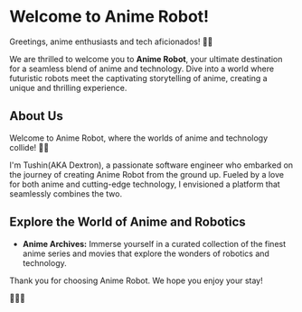 # Welcome to Anime Robot!


Greetings, anime enthusiasts and tech aficionados! 🤖🌟

We are thrilled to welcome you to **Anime Robot**, your ultimate destination for a seamless blend of anime and technology. Dive into a world where futuristic robots meet the captivating storytelling of anime, creating a unique and thrilling experience.

## About Us

Welcome to Anime Robot, where the worlds of anime and technology collide! 🚀🌟

I'm Tushin(AKA Dextron), a passionate software engineer who embarked on the journey of creating Anime Robot from the ground up. Fueled by a love for both anime and cutting-edge technology, I envisioned a platform that seamlessly combines the two.

## Explore the World of Anime and Robotics

- **Anime Archives:** Immerse yourself in a curated collection of the finest anime series and movies that explore the wonders of robotics and technology.

Thank you for choosing Anime Robot. We hope you enjoy your stay!

🚀🤖✨
